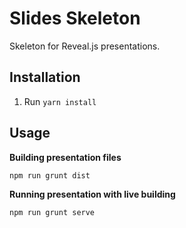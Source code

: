 # Slides Skeleton

Skeleton for Reveal.js presentations.

## Installation
1. Run `yarn install`

## Usage

**Building presentation files**

`npm run grunt dist`

**Running presentation with live building**

`npm run grunt serve`
